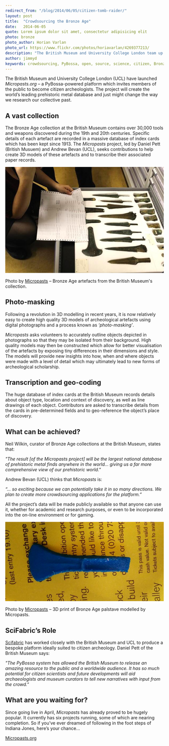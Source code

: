 ```yaml
---
redirect_from: "/blog/2014/06/05/citizen-tomb-raider/"
layout: post
title:  "Crowdsourcing the Bronze Age"
date:   2014-06-05 
quote: Lorem ipsum dolor sit amet, consectetur adipisicing elit
photo: bronze
photo_author: Horian Varlan
photo_url: https://www.flickr.com/photos/horiavarlan/4269377213/
description: "The British Museum and University College London team up to crowdsource Britain’s Bronze Age with PyBossa-powered platform Micropasts.org"
author: jimmyd
keywords: crowdsourcing, PyBossa, open, source, science, citizen, Bronze, Age, archeology, micropasts
---
```


The British Museum and University College London (UCL) have launched *Micropasts.org* – a PyBossa-powered platform which invites members of the public to become citizen archeologists. The project will create the world’s leading prehistoric metal database and just might change the way we research our collective past.

## A vast collection

The Bronze Age collection at the British Museum contains over 30,000 tools and weapons discovered during the 19th and 20th centuries. Specific details of each artefact are recorded in a massive database of index cards which has been kept since 1913. The *Micropasts* project, led by Daniel Pett (British Musuem) and Andrew Bevan (UCL), seeks contributions to help create 3D models of these artefacts and to transcribe their associated paper records.  

![alttext](/assets/img/blog/axes.jpeg) 
<p class="post-caption">Photo by <a href="http://micropasts.org">Micropasts</a> – Bronze Age artefacts from the British Museum's collection.</p>

## Photo-masking

Following a revolution in 3D modelling in recent years, it is now relatively easy to create high quality 3D models of archeological artefacts using digital photographs and a process known as *‘photo-masking’*. 

*Micropasts* asks volunteers to accurately outline objects depicted in photographs so that they may be isolated from their background. High quality models may then be constructed which allow for better visualisation of the artefacts by exposing tiny differences in their dimensions and style. The models will provide new insights into how, when and where objects were made with a level of detail which may ultimately lead to new forms of archeological scholarship.

## Transcription and geo-coding

The huge database of index cards at the British Museum records details about object type, location and context of discovery, as well as line drawings of each object. Contributors are asked to transcribe details from the cards in pre-determined fields and to geo-reference the object’s place of discovery.


## What can be achieved?

Neil Wilkin, curator of Bronze Age collections at the British Museum, states that:

*"The result [of the Micropasts project] will be the largest national database of prehistoric metal finds anywhere in the world... giving us a far more comprehensive view of our prehistoric world."*

Andrew Bevan (UCL) thinks that *Micropasts* is:

*“... so exciting because we can potentially take it in so many directions. We plan to create more crowdsourcing applications for the platform.”*

All the project’s data will be made publicly available so that anyone can use it, whether for academic and research purposes, or even to be incorporated into the on-line environment or for gaming.

![alttext](/assets/img/blog/micropasts.jpeg)
<p class="post-caption">Photo by <a href="http://micropasts.org">Micropasts</a> – 3D print of Bronze Age palstave modelled by Micropasts.</p>

## SciFabric’s Role

[Scifabric](http://scifabric.com) has worked closely with the British Museum and UCL to produce a bespoke platform ideally suited to citizen archeology. Daniel Pett of the British Museum says:

*"The PyBossa system has allowed the British Museum to release an amazing resource to the public and a worldwide audience. It has so much potential for citizen scientists and future developments will aid archaeologists and museum curators to tell new narratives with input from the crowd."*

## What are you waiting for?

Since going live in April, *Micropasts* has already proved to be hugely popular. It currently has six projects running, some of which are nearing completion. So if you’ve ever dreamed of following in the foot steps of Indiana Jones, here’s your chance...

[Micropasts.org](http://micropasts.org)
